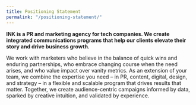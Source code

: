 ```yaml
---
title: Positioning Statement
permalink: "/positioning-statement/"
---
```


**INK is a PR and marketing agency for tech companies. We create integrated communications programs that help our clients elevate their story and drive business growth.**

We work with marketers who believe in the balance of quick wins and enduring partnerships, who embrace changing course when the need arises, and who value impact over vanity metrics. As an extension of your team, we combine the expertise you need – in PR, content, digital, design, and strategy – in a flexible and scalable program that drives results that matter. Together, we create audience-centric campaigns informed by data, sparked by creative intuition, and validated by experience.
